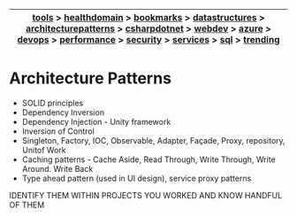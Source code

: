 | [tools](/tools/tools.md) > [healthdomain](healthdomain/healthdomain.md) > [bookmarks](bookmarks/bookmarks.md) > [datastructures](datastructures/datastructures.md) > [architecturepatterns](architecturepatterns/architecturepatterns.md) > [csharpdotnet](csharpdotnet/csharpdotnet.md) > [webdev](webdev/webdev.md) > [azure](azure/azure.md) > [devops](devops/devops.md) > [performance](performance/performance.md) > [security](security/security.md) > [services](services/services.md) > [sql](sql/sql.md) > [trending](trending/trending.md) |
| --- |

# Architecture Patterns

- SOLID principles
- Dependency Inversion
- Dependency Injection - Unity framework
- Inversion of Control
- Singleton, Factory, IOC, Observable, Adapter, Façade, Proxy, repository, Unitof Work
- Caching patterns - Cache Aside, Read Through, Write Through, Write Around. Write Back
- Type ahead pattern (used in UI design), service proxy patterns

IDENTIFY THEM WITHIN PROJECTS YOU WORKED AND KNOW HANDFUL OF THEM 
